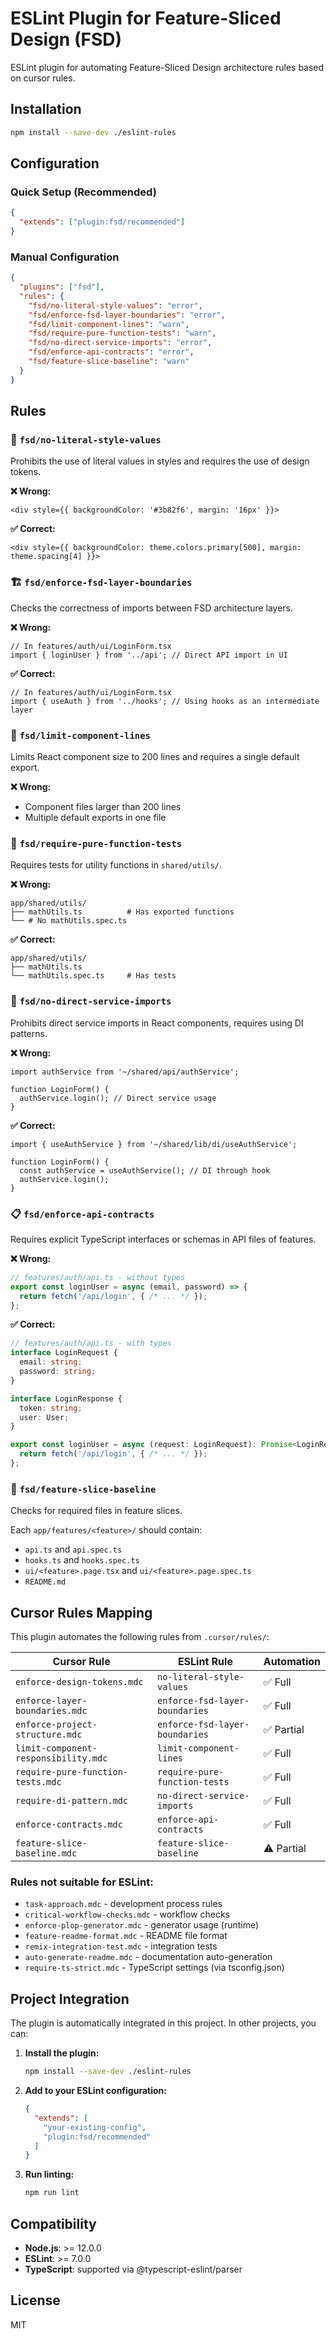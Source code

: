 # ESLint Plugin for Feature-Sliced Design (FSD)

ESLint plugin for automating Feature-Sliced Design architecture rules based on cursor rules.

## Installation

```bash
npm install --save-dev ./eslint-rules
```

## Configuration

### Quick Setup (Recommended)

```json
{
  "extends": ["plugin:fsd/recommended"]
}
```

### Manual Configuration

```json
{
  "plugins": ["fsd"],
  "rules": {
    "fsd/no-literal-style-values": "error",
    "fsd/enforce-fsd-layer-boundaries": "error",
    "fsd/limit-component-lines": "warn",
    "fsd/require-pure-function-tests": "warn",
    "fsd/no-direct-service-imports": "error",
    "fsd/enforce-api-contracts": "error",
    "fsd/feature-slice-baseline": "warn"
  }
}
```

## Rules

### 🎨 `fsd/no-literal-style-values`

Prohibits the use of literal values in styles and requires the use of design tokens.

**❌ Wrong:**
```tsx
<div style={{ backgroundColor: '#3b82f6', margin: '16px' }}>
```

**✅ Correct:**
```tsx
<div style={{ backgroundColor: theme.colors.primary[500], margin: theme.spacing[4] }}>
```

### 🏗️ `fsd/enforce-fsd-layer-boundaries`

Checks the correctness of imports between FSD architecture layers.

**❌ Wrong:**
```tsx
// In features/auth/ui/LoginForm.tsx
import { loginUser } from '../api'; // Direct API import in UI
```

**✅ Correct:**
```tsx
// In features/auth/ui/LoginForm.tsx
import { useAuth } from '../hooks'; // Using hooks as an intermediate layer
```

### 📏 `fsd/limit-component-lines`

Limits React component size to 200 lines and requires a single default export.

**❌ Wrong:**
- Component files larger than 200 lines
- Multiple default exports in one file

### 🧪 `fsd/require-pure-function-tests`

Requires tests for utility functions in `shared/utils/`.

**❌ Wrong:**
```
app/shared/utils/
├── mathUtils.ts          # Has exported functions
└── # No mathUtils.spec.ts
```

**✅ Correct:**
```
app/shared/utils/
├── mathUtils.ts          
└── mathUtils.spec.ts     # Has tests
```

### 💉 `fsd/no-direct-service-imports`

Prohibits direct service imports in React components, requires using DI patterns.

**❌ Wrong:**
```tsx
import authService from '~/shared/api/authService';

function LoginForm() {
  authService.login(); // Direct service usage
}
```

**✅ Correct:**
```tsx
import { useAuthService } from '~/shared/lib/di/useAuthService';

function LoginForm() {
  const authService = useAuthService(); // DI through hook
  authService.login();
}
```

### 📋 `fsd/enforce-api-contracts`

Requires explicit TypeScript interfaces or schemas in API files of features.

**❌ Wrong:**
```typescript
// features/auth/api.ts - without types
export const loginUser = async (email, password) => {
  return fetch('/api/login', { /* ... */ });
};
```

**✅ Correct:**
```typescript
// features/auth/api.ts - with types
interface LoginRequest {
  email: string;
  password: string;
}

interface LoginResponse {
  token: string;
  user: User;
}

export const loginUser = async (request: LoginRequest): Promise<LoginResponse> => {
  return fetch('/api/login', { /* ... */ });
};
```

### 📁 `fsd/feature-slice-baseline`

Checks for required files in feature slices.

Each `app/features/<feature>/` should contain:
- `api.ts` and `api.spec.ts`
- `hooks.ts` and `hooks.spec.ts` 
- `ui/<feature>.page.tsx` and `ui/<feature>.page.spec.ts`
- `README.md`

## Cursor Rules Mapping

This plugin automates the following rules from `.cursor/rules/`:

| Cursor Rule | ESLint Rule | Automation |
|-------------|-------------|------------|
| `enforce-design-tokens.mdc` | `no-literal-style-values` | ✅ Full |
| `enforce-layer-boundaries.mdc` | `enforce-fsd-layer-boundaries` | ✅ Full |
| `enforce-project-structure.mdc` | `enforce-fsd-layer-boundaries` | ✅ Partial |
| `limit-component-responsibility.mdc` | `limit-component-lines` | ✅ Full |
| `require-pure-function-tests.mdc` | `require-pure-function-tests` | ✅ Full |
| `require-di-pattern.mdc` | `no-direct-service-imports` | ✅ Full |
| `enforce-contracts.mdc` | `enforce-api-contracts` | ✅ Full |
| `feature-slice-baseline.mdc` | `feature-slice-baseline` | ⚠️ Partial |

### Rules not suitable for ESLint:

- `task-approach.mdc` - development process rules
- `critical-workflow-checks.mdc` - workflow checks
- `enforce-plop-generator.mdc` - generator usage (runtime)
- `feature-readme-format.mdc` - README file format
- `remix-integration-test.mdc` - integration tests
- `auto-generate-readme.mdc` - documentation auto-generation
- `require-ts-strict.mdc` - TypeScript settings (via tsconfig.json)

## Project Integration

The plugin is automatically integrated in this project. In other projects, you can:

1. **Install the plugin:**
   ```bash
   npm install --save-dev ./eslint-rules
   ```

2. **Add to your ESLint configuration:**
   ```json
   {
     "extends": [
       "your-existing-config",
       "plugin:fsd/recommended"
     ]
   }
   ```

3. **Run linting:**
   ```bash
   npm run lint
   ```

## Compatibility

- **Node.js**: >= 12.0.0
- **ESLint**: >= 7.0.0
- **TypeScript**: supported via @typescript-eslint/parser

## License

MIT 